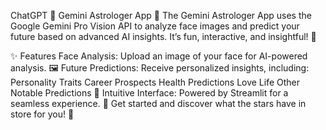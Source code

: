 ChatGPT
🌌 Gemini Astrologer App 🌠
The Gemini Astrologer App uses the Google Gemini Pro Vision API to analyze face images and predict your future based on advanced AI insights. It’s fun, interactive, and insightful! 🚀

✨ Features
Face Analysis: Upload an image of your face for AI-powered analysis. 🖼️
Future Predictions: Receive personalized insights, including:
Personality Traits
Career Prospects
Health Predictions
Love Life
Other Notable Predictions 🔮
Intuitive Interface: Powered by Streamlit for a seamless experience. 🌟
Get started and discover what the stars have in store for you! 🌠
